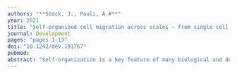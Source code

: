 ```yaml
---
authors: "**Stock, J., Pauli, A.#**" 
year: 2021
title: "Self-organized cell migration across scales – from single cell movement to tissue formation"
journal: Development
pages: "pages 1-13"
doi: "10.1242/dev.191767"
pubmed: 
abstract: "Self-organization is a key feature of many biological and developmental processes, including cell migration. While cell migration has traditionally been viewed as a biological response to extrinsic signals, advances within the last two decades have highlighted the importance of intrinsic, self-organizing properties to direct cell migration on multiple scales. In this review, we will explore self-organizing mechanisms that lay the foundation for both single and collective cell migration. Based on in vitro and in vivo examples we will dissect theoretical concepts that underlie the persistent migration of single cells in the absence of directional guidance cues, and the formation of an autonomous cell collective that drives coordinated migration. Finally, we highlight the general implications of self-organizing principles guiding cell migration for biological and medical research."
---
```


